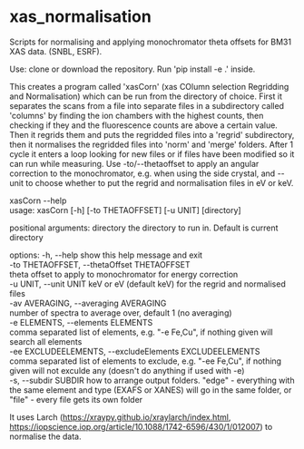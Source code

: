 # xas_normalisation
Scripts for normalising and applying monochromator theta offsets for BM31 XAS data. (SNBL, ESRF).

Use: clone or download the repository. Run 'pip install -e .' inside. 

This creates a program called 'xasCorn' (xas COlumn selection Regridding and Normalisation) which can be run from the directory of choice. First it separates the scans from a file into separate files in a subdirectory called 'columns' by finding the ion chambers with the highest counts, then checking if they and the fluorescence counts are above a certain value. Then it regrids them and puts the regridded files into a 'regrid' subdirectory, then it normalises the regridded files into 'norm' and 'merge' folders. After 1 cycle it enters a loop looking for new files or if files have been modified so it can run while measuring. Use -to/--thetaoffset to apply an angular correction to the monochromator, e.g. when using the side crystal, and --unit to choose whether to put the regrid and normalisation files in eV or keV.

xasCorn --help<br>
usage: xasCorn [-h] [-to THETAOFFSET] [-u UNIT] [directory]

positional arguments:
  directory             the directory to run in. Default is current directory

options:
  -h, --help            show this help message and exit<br>
  -to THETAOFFSET, --thetaOffset THETAOFFSET<br>
                        theta offset to apply to monochromator for energy correction<br>
  -u UNIT, --unit UNIT  keV or eV (default keV) for the regrid and normalised files<br>
  -av AVERAGING, --averaging AVERAGING<br>
                        number of spectra to average over, default 1 (no averaging)<br>
  -e ELEMENTS, --elements ELEMENTS<br>
                        comma separated list of elements, e.g. "-e Fe,Cu", if nothing given will search all elements<br>
  -ee EXCLUDEELEMENTS, --excludeElements EXCLUDEELEMENTS<br>
                        comma separated list of elements to exclude, e.g. "-ee Fe,Cu", if nothing given will not
                        exculde any (doesn't do anything if used with -e)<br>
  -s, --subdir SUBDIR   how to arrange output folders. "edge" - everything with the same element and type (EXAFS or XANES) will go in
                        the same folder, or "file" - every file gets its own folder<br>

It uses Larch (https://xraypy.github.io/xraylarch/index.html, https://iopscience.iop.org/article/10.1088/1742-6596/430/1/012007) to normalise the data.
